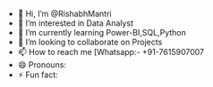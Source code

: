 - 👋 Hi, I’m @RishabhMantri
- 👀 I’m interested in Data Analyst
- 🌱 I’m currently learning Power-BI,SQL,Python
- 💞️ I’m looking to collaborate on Projects
- 📫 How to reach me [Whatsapp:- +91-7615907007
- 😄 Pronouns: 
- ⚡ Fun fact: 

<!---
RishabhMantri/RishabhMantri is a ✨ special ✨ repository because its `README.md` (this file) appears on your GitHub profile.
You can click the Preview link to take a look at your changes.
--->
